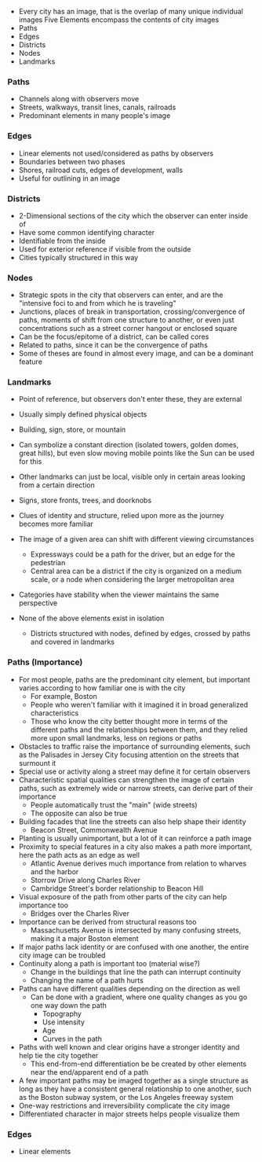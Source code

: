 - Every city has an image, that is the overlap of many unique individual images
Five Elements encompass the contents of city images
- Paths
- Edges
- Districts
- Nodes
- Landmarks
### Paths
- Channels along with observers move
- Streets, walkways, transit lines, canals, railroads
- Predominant elements in many people's image
### Edges
- Linear elements not used/considered as paths by observers
- Boundaries between two phases
- Shores, railroad cuts, edges of development, walls
- Useful for outlining in an image
### Districts
- 2-Dimensional sections of the city which the observer can enter inside of
- Have some common identifying character
- Identifiable from the inside
- Used for exterior reference if visible from the outside
- Cities typically structured in this way
### Nodes
- Strategic spots in the city that observers can enter, and are the "intensive foci to and from which he is traveling"
- Junctions, places of break in transportation, crossing/convergence of paths, moments of shift from one structure to another, or even just concentrations such as a street corner hangout or enclosed square
- Can be the focus/epitome of a district, can be called cores
- Related to paths, since it can be the convergence of paths
- Some of theses are found in almost every image, and can be a dominant feature
### Landmarks
- Point of reference, but observers don't enter these, they are external
- Usually simply defined physical objects
- Building, sign, store, or mountain
- Can symbolize a constant direction (isolated towers, golden domes, great hills), but even slow moving mobile points like the Sun can be used for this
- Other landmarks can just be local, visible only in certain areas looking from a certain direction
- Signs, store fronts, trees, and doorknobs
- Clues of identity and structure, relied upon more as the journey becomes more familiar

- The image of a given area can shift with different viewing circumstances
	- Expressways could be a path for the driver, but an edge for the pedestrian
	- Central area can be a district if the city is organized on a medium scale, or a node when considering the larger metropolitan area
- Categories have stability when the viewer maintains the same perspective
- None of the above elements exist in isolation
	- Districts structured with nodes, defined by edges, crossed by paths and covered in landmarks
### Paths (Importance)
- For most people, paths are the predominant city element, but important varies according to how familiar one is with the city
	- For example, Boston
	- People who weren't familiar with it imagined it in broad generalized characteristics
	- Those who know the city better thought more in terms of the different paths and the relationships between them, and they relied more upon small landmarks, less on regions or paths
- Obstacles to traffic raise the importance of surrounding elements, such as the Palisades in Jersey City focusing attention on the streets that surmount it
- Special use or activity along a street may define it for certain observers
- Characteristic spatial qualities can strengthen the image of certain paths, such as extremely wide or narrow streets, can derive part of their importance
	- People automatically trust the "main" (wide streets)
	- The opposite can also be true
- Building facades that line the streets can also help shape their identity
	- Beacon Street, Commonwealth Avenue
- Planting is usually unimportant, but a lot of it can reinforce a path image
- Proximity to special features in a city also makes a path more important, here the path acts as an edge as well
	- Atlantic Avenue derives much importance from relation to wharves and the harbor
	- Storrow Drive along Charles River
	- Cambridge Street's border relationship to Beacon Hill
- Visual exposure of the path from other parts of the city can help importance too
	- Bridges over the Charles River
- Importance can be derived from structural reasons too
	- Massachusetts Avenue is intersected by many confusing streets, making it a major Boston element
- If major paths lack identity or are confused with one another, the entire city image can be troubled
- Continuity along a path is important too (material wise?)
	- Change in the buildings that line the path can interrupt continuity
	- Changing the name of a path hurts
- Paths can have different qualities depending on the direction as well
	- Can be done with a gradient, where one quality changes as you go one way down the path
		- Topography
		- Use intensity
		- Age
		- Curves in the path
- Paths with well known and clear origins have a stronger identity and help tie the city together
	- This end-from-end differentiation be be created by other elements near the end/apparent end of a path
- A few important paths may be imaged together as a single structure as long as they have a consistent general relationship to one another, such as the Boston subway system, or the Los Angeles freeway system
- One-way restrictions and irreversibility complicate the city image
- Differentiated character in major streets helps people visualize them
### Edges
- Linear elements